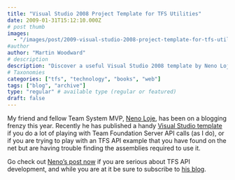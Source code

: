 ```yaml
---
title: "Visual Studio 2008 Project Template for TFS Utilities"
date: 2009-01-31T15:12:10.000Z
# post thumb
images:
  - "/images/post/2009-visual-studio-2008-project-template-for-tfs-utilities.jpg"
#author
author: "Martin Woodward"
# description
description: "Discover a useful Visual Studio 2008 template by Neno Loje that simplifies TFS API development and enhances your programming experience."
# Taxonomies
categories: ["tfs", "technology", "books", "web"]
tags: ["blog", "archive"]
type: "regular" # available type (regular or featured)
draft: false
---
```


My friend and fellow Team System MVP, [Neno Loje](http://msmvps.com/blogs/vstsblog/), has been on a blogging frenzy this year. Recently he has published a handy [Visual Studio template](http://msmvps.com/blogs/vstsblog/archive/2009/01/14/download-visual-studio-2008-project-template-for-tfs-utilities.aspx) if you do a lot of playing with Team Foundation Server API calls (as I do), or if you are trying to play with an TFS API example that you have found on the net but are having trouble finding the assemblies required to use it.

[](http://msmvps.com/blogs/vstsblog/archive/2009/01/14/download-visual-studio-2008-project-template-for-tfs-utilities.aspx)

Go check out [Neno’s post now](http://msmvps.com/blogs/vstsblog/archive/2009/01/14/download-visual-studio-2008-project-template-for-tfs-utilities.aspx) if you are serious about TFS API development, and while you are at it be sure to subscribe to [his blog](http://msmvps.com/blogs/vstsblog/).
